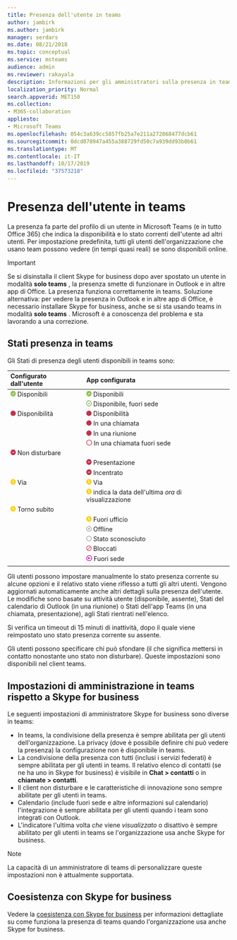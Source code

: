 ```yaml
---
title: Presenza dell'utente in teams
author: jambirk
ms.author: jambirk
manager: serdars
ms.date: 08/21/2018
ms.topic: conceptual
ms.service: msteams
audience: admin
ms.reviewer: rakayala
description: Informazioni per gli amministratori sulla presenza in teams.
localization_priority: Normal
search.appverid: MET150
ms.collection:
- M365-collaboration
appliesto:
- Microsoft Teams
ms.openlocfilehash: 054c3a639cc5857fb25a7e211a272868477dcb61
ms.sourcegitcommit: 0dcd078947a455a388729fd50c7a939dd93b0b61
ms.translationtype: MT
ms.contentlocale: it-IT
ms.lasthandoff: 10/17/2019
ms.locfileid: "37573218"
---
```

# <a name="user-presence-in-teams"></a>Presenza dell'utente in teams

La presenza fa parte del profilo di un utente in Microsoft Teams (e in tutto Office 365) che indica la disponibilità e lo stato correnti dell'utente ad altri utenti. Per impostazione predefinita, tutti gli utenti dell'organizzazione che usano team possono vedere (in tempi quasi reali) se sono disponibili online.

> [!IMPORTANT]
> Se si disinstalla il client Skype for business dopo aver spostato un utente in modalità **solo teams** , la presenza smette di funzionare in Outlook e in altre app di Office. La presenza funziona correttamente in teams. Soluzione alternativa: per vedere la presenza in Outlook e in altre app di Office, è necessario installare Skype for business, anche se si sta usando teams in modalità **solo teams** . Microsoft è a conoscenza del problema e sta lavorando a una correzione.

## <a name="presence-states-in-teams"></a>Stati presenza in teams

Gli Stati di presenza degli utenti disponibili in teams sono:

|Configurato dall'utente|App configurata|
|:--- |:---|
| ![Segno di spunta verde fisso, che indica la presenza disponibile](media/Presence_Available.png) Disponibili|![Segno di spunta verde fisso, che indica la presenza disponibile](media/Presence_Available.png) Disponibili|
|| ![Aprire il segno di spunta verde, indica disponibile OOF](media/Presence_Available_OOF.png) Disponibile, fuori sede |
|  ![Cerchio rosso a tinta unita, indica occupato](media/Presence_Busy.png) Disponibilità |  ![Cerchio rosso a tinta unita, indica occupato](media/Presence_Busy.png) Disponibilità  |
|| ![Cerchio rosso a tinta unita, indica occupato in una chiamata](media/Presence_Busy.png) In una chiamata|
|| ![Cerchio rosso a tinta unita, indica occupato in una riunione](media/Presence_Busy.png) In una riunione |
|| ![Aprire il cerchio rosso, indica occupato](media/Presence_Busy_OOF.png) In una chiamata fuori sede|
|  ![Cerchio rosso con linea bianca, indica non disturbare](media/Presence_DND.png) Non disturbare ||
|| ![Cerchio rosso con linea bianca, indica la presentazione](media/Presence_DND.png) Presentazione|
|| ![Cerchio rosso con linea bianca, indica lo stato di messa a fuoco](media/Presence_DND.png) Incentrato|
| ![Icona dell'orologio giallo che indica la distanza](media/Presence_Away.png) Via| ![Icona dell'orologio giallo che indica la distanza](media/Presence_Away.png) Via|
|| ![Icona dell'orologio giallo, che](media/Presence_Away.png) indica la data dell'ultima *ora* di visualizzazione|
|![Icona dell'orologio giallo, indica via, torno subito](media/Presence_Away.png) Torno subito| |
|| ![Icona dell'orologio giallo, indica via, fuori lavoro](media/Presence_Away.png)  Fuori ufficio|
|| ![Cerchio grigio con x, indica offline](media/Presence_Offline.png) Offline |
|| ![Apri cerchio grigio, indica lo stato sconosciuto](media/Presence_Unknown.png) Stato sconosciuto|
||![Aprire il cerchio rosso con la linea diagonale, indica il blocco](media/Presence_Blocked.png) Bloccati |
|| ![Cerchio viola con freccia, indica fuori sede](media/Presence_OOF.png) Fuori sede|
|||
 
Gli utenti possono impostare manualmente lo stato presenza corrente su alcune opzioni e il relativo stato viene riflesso a tutti gli altri utenti. Vengono aggiornati automaticamente anche altri dettagli sulla presenza dell'utente. Le modifiche sono basate su attività utente (disponibile, assente), Stati del calendario di Outlook (in una riunione) o Stati dell'app Teams (in una chiamata, presentazione), agli Stati rientrati nell'elenco.

Si verifica un timeout di 15 minuti di inattività, dopo il quale viene reimpostato uno stato presenza corrente su assente.

Gli utenti possono specificare chi può sfondare (il che significa mettersi in contatto nonostante uno stato non disturbare). Queste impostazioni sono disponibili nel client teams.

## <a name="admin-settings-in-teams-compared-to-skype-for-business"></a>Impostazioni di amministrazione in teams rispetto a Skype for business

Le seguenti impostazioni di amministratore Skype for business sono diverse in teams:

- In teams, la condivisione della presenza è sempre abilitata per gli utenti dell'organizzazione. La privacy (dove è possibile definire chi può vedere la presenza) la configurazione non è disponibile in teams.
- La condivisione della presenza con tutti (inclusi i servizi federati) è sempre abilitata per gli utenti in teams. Il relativo elenco di contatti (se ne ha uno in Skype for business) è visibile in **Chat > contatti** o in **chiamate > contatti**.
- Il client non disturbare e le caratteristiche di innovazione sono sempre abilitate per gli utenti in teams.
- Calendario (include fuori sede e altre informazioni sul calendario) l'integrazione è sempre abilitata per gli utenti quando i team sono integrati con Outlook.
- L'indicatore l'ultima volta *che* viene *visualizzato* o disattivo è sempre abilitato per gli utenti in teams se l'organizzazione usa anche Skype for business.

> [!NOTE]
> La capacità di un amministratore di teams di personalizzare queste impostazioni non è attualmente supportata.

## <a name="coexistence-with-skype-for-business"></a>Coesistenza con Skype for business

Vedere la [coesistenza con Skype for business](coexistence-chat-calls-presence.md) per informazioni dettagliate su come funziona la presenza di teams quando l'organizzazione usa anche Skype for business.
